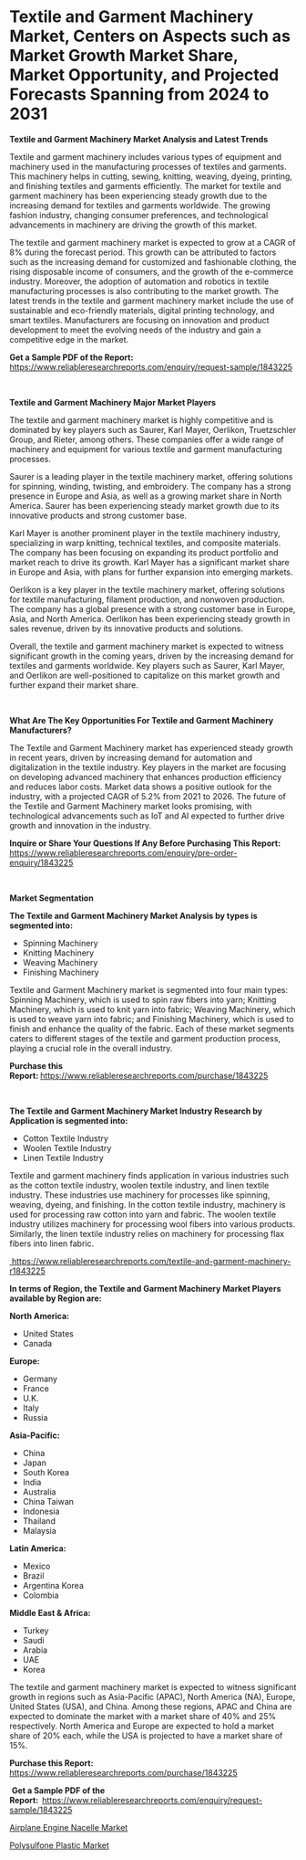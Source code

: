 <p><h1>Textile and Garment Machinery Market, Centers on Aspects such as Market Growth Market Share, Market Opportunity, and Projected Forecasts Spanning from 2024 to 2031</h1></p><p><strong>Textile and Garment Machinery Market Analysis and Latest Trends</strong></p>
<p><p>Textile and garment machinery includes various types of equipment and machinery used in the manufacturing processes of textiles and garments. This machinery helps in cutting, sewing, knitting, weaving, dyeing, printing, and finishing textiles and garments efficiently. The market for textile and garment machinery has been experiencing steady growth due to the increasing demand for textiles and garments worldwide. The growing fashion industry, changing consumer preferences, and technological advancements in machinery are driving the growth of this market.</p><p>The textile and garment machinery market is expected to grow at a CAGR of 8% during the forecast period. This growth can be attributed to factors such as the increasing demand for customized and fashionable clothing, the rising disposable income of consumers, and the growth of the e-commerce industry. Moreover, the adoption of automation and robotics in textile manufacturing processes is also contributing to the market growth. The latest trends in the textile and garment machinery market include the use of sustainable and eco-friendly materials, digital printing technology, and smart textiles. Manufacturers are focusing on innovation and product development to meet the evolving needs of the industry and gain a competitive edge in the market.</p></p>
<p><strong>Get a Sample PDF of the Report:&nbsp;</strong> <a href="https://www.reliableresearchreports.com/enquiry/request-sample/1843225">https://www.reliableresearchreports.com/enquiry/request-sample/1843225</a></p>
<p>&nbsp;</p>
<p><strong>Textile and Garment Machinery Major Market Players</strong></p>
<p><p>The textile and garment machinery market is highly competitive and is dominated by key players such as Saurer, Karl Mayer, Oerlikon, Truetzschler Group, and Rieter, among others. These companies offer a wide range of machinery and equipment for various textile and garment manufacturing processes.</p><p>Saurer is a leading player in the textile machinery market, offering solutions for spinning, winding, twisting, and embroidery. The company has a strong presence in Europe and Asia, as well as a growing market share in North America. Saurer has been experiencing steady market growth due to its innovative products and strong customer base.</p><p>Karl Mayer is another prominent player in the textile machinery industry, specializing in warp knitting, technical textiles, and composite materials. The company has been focusing on expanding its product portfolio and market reach to drive its growth. Karl Mayer has a significant market share in Europe and Asia, with plans for further expansion into emerging markets.</p><p>Oerlikon is a key player in the textile machinery market, offering solutions for textile manufacturing, filament production, and nonwoven production. The company has a global presence with a strong customer base in Europe, Asia, and North America. Oerlikon has been experiencing steady growth in sales revenue, driven by its innovative products and solutions.</p><p>Overall, the textile and garment machinery market is expected to witness significant growth in the coming years, driven by the increasing demand for textiles and garments worldwide. Key players such as Saurer, Karl Mayer, and Oerlikon are well-positioned to capitalize on this market growth and further expand their market share.</p></p>
<p>&nbsp;</p>
<p><strong>What Are The Key Opportunities For Textile and Garment Machinery Manufacturers?</strong></p>
<p><p>The Textile and Garment Machinery market has experienced steady growth in recent years, driven by increasing demand for automation and digitalization in the textile industry. Key players in the market are focusing on developing advanced machinery that enhances production efficiency and reduces labor costs. Market data shows a positive outlook for the industry, with a projected CAGR of 5.2% from 2021 to 2026. The future of the Textile and Garment Machinery market looks promising, with technological advancements such as IoT and AI expected to further drive growth and innovation in the industry.</p></p>
<p><strong>Inquire or Share Your Questions If Any Before Purchasing This Report:</strong> <a href="https://www.reliableresearchreports.com/enquiry/pre-order-enquiry/1843225">https://www.reliableresearchreports.com/enquiry/pre-order-enquiry/1843225</a></p>
<p>&nbsp;</p>
<p><strong>Market Segmentation</strong></p>
<p><strong>The Textile and Garment Machinery Market Analysis by types is segmented into:</strong></p>
<p><ul><li>Spinning Machinery</li><li>Knitting Machinery</li><li>Weaving Machinery</li><li>Finishing Machinery</li></ul></p>
<p><p>Textile and Garment Machinery market is segmented into four main types: Spinning Machinery, which is used to spin raw fibers into yarn; Knitting Machinery, which is used to knit yarn into fabric; Weaving Machinery, which is used to weave yarn into fabric; and Finishing Machinery, which is used to finish and enhance the quality of the fabric. Each of these market segments caters to different stages of the textile and garment production process, playing a crucial role in the overall industry.</p></p>
<p><strong>Purchase this Report:&nbsp;</strong><a href="https://www.reliableresearchreports.com/purchase/1843225">https://www.reliableresearchreports.com/purchase/1843225</a></p>
<p>&nbsp;</p>
<p><strong>The Textile and Garment Machinery Market Industry Research by Application is segmented into:</strong></p>
<p><ul><li>Cotton Textile Industry</li><li>Woolen Textile Industry</li><li>Linen Textile Industry</li></ul></p>
<p><p>Textile and garment machinery finds application in various industries such as the cotton textile industry, woolen textile industry, and linen textile industry. These industries use machinery for processes like spinning, weaving, dyeing, and finishing. In the cotton textile industry, machinery is used for processing raw cotton into yarn and fabric. The woolen textile industry utilizes machinery for processing wool fibers into various products. Similarly, the linen textile industry relies on machinery for processing flax fibers into linen fabric.</p></p>
<p><a href="https://www.reliableresearchreports.com/textile-and-garment-machinery-r1843225">&nbsp;https://www.reliableresearchreports.com/textile-and-garment-machinery-r1843225</a></p>
<p><strong>In terms of Region, the Textile and Garment Machinery Market Players available by Region are:</strong></p>
<p>
    <p> <strong> North America: </strong>
        <ul>
            <li>United States</li>
            <li>Canada</li>
        </ul>
        </p> 
    <p> <strong> Europe: </strong>
        <ul>
            <li>Germany</li>
            <li>France</li>
            <li>U.K.</li>
            <li>Italy</li>
            <li>Russia</li>
        </ul>
        </p> 
    <p> <strong> Asia-Pacific: </strong>
        <ul>
            <li>China</li>
            <li>Japan</li>
            <li>South Korea</li>
            <li>India</li>
            <li>Australia</li>
            <li>China Taiwan</li>
            <li>Indonesia</li>
            <li>Thailand</li>
            <li>Malaysia</li>
        </ul>
        </p> 
    <p> <strong> Latin America: </strong>
        <ul>
            <li>Mexico</li>
            <li>Brazil</li>
            <li>Argentina Korea</li>
            <li>Colombia</li>
        </ul>
        </p> 
    <p> <strong> Middle East & Africa: </strong>
        <ul>
            <li>Turkey</li>
            <li>Saudi</li>
            <li>Arabia</li>
            <li>UAE</li>
            <li>Korea</li>
        </ul>
    </p>
    </p>
<p><p>The textile and garment machinery market is expected to witness significant growth in regions such as Asia-Pacific (APAC), North America (NA), Europe, United States (USA), and China. Among these regions, APAC and China are expected to dominate the market with a market share of 40% and 25% respectively. North America and Europe are expected to hold a market share of 20% each, while the USA is projected to have a market share of 15%.</p></p>
<p><strong>Purchase this Report: </strong><a href="https://www.reliableresearchreports.com/purchase/1843225">https://www.reliableresearchreports.com/purchase/1843225</a></p>
<p>&nbsp;<strong>Get a Sample PDF of the Report:&nbsp;&nbsp;</strong><a href="https://www.reliableresearchreports.com/enquiry/request-sample/1843225">https://www.reliableresearchreports.com/enquiry/request-sample/1843225</a></p>
<p><strong></strong></p>
<p><p><a href="https://github.com/NorbertYates/Market-Research-Report-List-4/blob/main/airplane-engine-nacelle-market.md">Airplane Engine Nacelle Market</a></p><p><a href="https://issuu.com/reportprime-2/docs/polysulfone-plastic-market-size-2030.pptx">Polysulfone Plastic Market</a></p></p>
